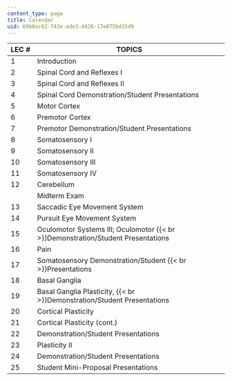 ```yaml
---
content_type: page
title: Calendar
uid: 69b0ac62-743e-ade3-d426-17e875bd15d9
---
```


| LEC # | TOPICS |
| --- | --- |
| 1 | Introduction |
| 2 | Spinal Cord and Reflexes I |
| 3 | Spinal Cord and Reflexes II |
| 4 | Spinal Cord Demonstration/Student Presentations |
| 5 | Motor Cortex |
| 6 | Premotor Cortex |
| 7 | Premotor Demonstration/Student Presentations |
| 8 | Somatosensory I |
| 9 | Somatosensory II |
| 10 | Somatosensory III |
| 11 | Somatosensory IV |
| 12 | Cerebellum |
| &nbsp; | Midterm Exam |
| 13 | Saccadic Eye Movement System |
| 14 | Pursuit Eye Movement System |
| 15 | Oculomotor Systems III; Oculomotor  {{< br >}}Demonstration/Student Presentations |
| 16 | Pain |
| 17 | Somatosensory Demonstration/Student  {{< br >}}Presentations |
| 18 | Basal Ganglia |
| 19 | Basal Ganglia Plasticity,  {{< br >}}Demonstration/Student Presentations |
| 20 | Cortical Plasticity |
| 21 | Cortical Plasticity (cont.) |
| 22 | Demonstration/Student Presentations |
| 23 | Plasticity II |
| 24 | Demonstration/Student Presentations |
| 25 | Student Mini-Proposal Presentations